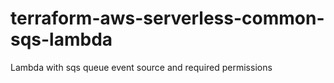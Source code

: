 # terraform-aws-serverless-common-sqs-lambda
Lambda with sqs queue event source and required permissions
